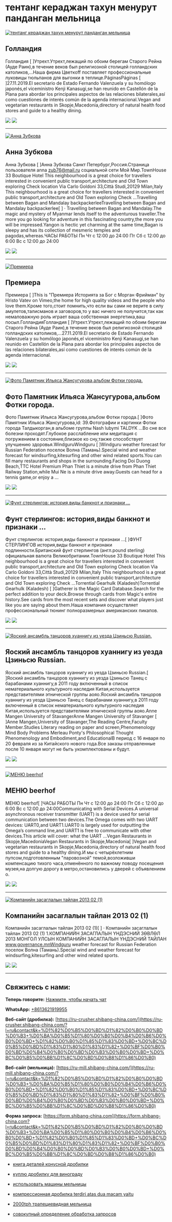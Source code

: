 # тентанг кераджан тахун менурут панданган мельница

<a href="https://swt.shibang-china.com/?l=ru&img&k=%D1%82%D0%B5%D0%BD%D1%82%D0%B0%D0%BD%D0%B3+%D0%BA%D0%B5%D1%80%D0%B0%D0%B4%D0%B6%D0%B0%D0%BD+%D1%82%D0%B0%D1%85%D1%83%D0%BD+%D0%BC%D0%B5%D0%BD%D1%83%D1%80%D1%83%D1%82+%D0%BF%D0%B0%D0%BD%D0%B4%D0%B0%D0%BD%D0%B3%D0%B0%D0%BD+%D0%BC%D0%B5%D0%BB%D1%8C%D0%BD%D0%B8%D1%86%D0%B0" target="_blank">![тентанг кераджан тахун менурут панданган мельница](http://static.shibang-china.com/all-800x300/1518.jpg)</a>

## Голландия
Голландия [ ]Утрехт.Утрехт,лежащий по обоим берегам Старого Рейна (Ауде Раин),в течение веков был религиозной столицей голландских католиков,…Наша фирма Цветкoff поставляет профессиональные луковицы тюльпанов для выгонки в теплице.P&#225;ginasP&#225;ginas [ ]27.11.2019.El secretario de Estado Fernando Valenzuela y su hom&#243;logo japon&#233;s,el viceministro Kenji Kanasugi,se han reunido en Castell&#243;n de la Plana para abordar los principales aspectos de las relaciones bilaterales,as&#237; como cuestiones de inter&#233;s com&#250;n de la agenda internacional.Vegan and vegetarian restaurants in Skopje,Macedonia,directory of natural health food stores and guide to a healthy dining.


<a href="https://whatsapp.shibangsoft.com/WhatsApp.php" target="_blank" title="WhatsApp">![](http://static.shibang-china.com/icon/whatsapp.png)</a> <a href="https://swt.shibang-china.com/?l=ru&icon&k=%D1%82%D0%B5%D0%BD%D1%82%D0%B0%D0%BD%D0%B3+%D0%BA%D0%B5%D1%80%D0%B0%D0%B4%D0%B6%D0%B0%D0%BD+%D1%82%D0%B0%D1%85%D1%83%D0%BD+%D0%BC%D0%B5%D0%BD%D1%83%D1%80%D1%83%D1%82+%D0%BF%D0%B0%D0%BD%D0%B4%D0%B0%D0%BD%D0%B3%D0%B0%D0%BD+%D0%BC%D0%B5%D0%BB%D1%8C%D0%BD%D0%B8%D1%86%D0%B0" target="_blank">![](http://static.shibang-china.com/icon/chat-ru.png)</a>

---

<a href="https://swt.shibang-china.com/?l=ru&img&k=%D1%82%D0%B5%D0%BD%D1%82%D0%B0%D0%BD%D0%B3+%D0%BA%D0%B5%D1%80%D0%B0%D0%B4%D0%B6%D0%B0%D0%BD+%D1%82%D0%B0%D1%85%D1%83%D0%BD+%D0%BC%D0%B5%D0%BD%D1%83%D1%80%D1%83%D1%82+%D0%BF%D0%B0%D0%BD%D0%B4%D0%B0%D0%BD%D0%B3%D0%B0%D0%BD+%D0%BC%D0%B5%D0%BB%D1%8C%D0%BD%D0%B8%D1%86%D0%B0" target="_blank">![Анна Зубкова](http://static.shibang-china.com/all-800x300/1373.jpg)</a>

## Анна Зубкова
Анна Зубкова [ ]Анна Зубкова Санкт Петербург,Россия.Страница пользователя anna zub76@mail.ru социальной сети Мой Мир.TownHouse 33 Boutique Hotel This neighbourhood is a great choice for travellers interested in convenient public transport,architecture and Old Town exploring Check location Via Carlo Goldoni 33,Citt&#224; Studi,20129 Milan,Italy This neighbourhood is a great choice for travellers interested in convenient public transport,architecture and Old Town exploring Check …Travelling between Bagan and Mandalay backpackerleeTravelling between Bagan and Mandalay backpackerlee[ ]&nbsp;&#0183;&#32;Travelling between Bagan and Mandalay.The magic and mystery of Myanmar lends itself to the adventurous traveller.The more you go looking for adventure in this fascinating country,the more you will be impressed.Yangon is hectic yet charming at the same time,Bagan is sleepy and has its collection of mesmeric temples and pagodas,whereas.ЧАСЫ РАБОТЫ Пн Чт с 12:00 до 24:00 Пт Сб с 12:00 до 6:00 Вс с 12:00 до 24:00


<a href="https://whatsapp.shibangsoft.com/WhatsApp.php" target="_blank" title="WhatsApp">![](http://static.shibang-china.com/icon/whatsapp.png)</a> <a href="https://swt.shibang-china.com/?l=ru&icon&k=%D1%82%D0%B5%D0%BD%D1%82%D0%B0%D0%BD%D0%B3+%D0%BA%D0%B5%D1%80%D0%B0%D0%B4%D0%B6%D0%B0%D0%BD+%D1%82%D0%B0%D1%85%D1%83%D0%BD+%D0%BC%D0%B5%D0%BD%D1%83%D1%80%D1%83%D1%82+%D0%BF%D0%B0%D0%BD%D0%B4%D0%B0%D0%BD%D0%B3%D0%B0%D0%BD+%D0%BC%D0%B5%D0%BB%D1%8C%D0%BD%D0%B8%D1%86%D0%B0" target="_blank">![](http://static.shibang-china.com/icon/chat-ru.png)</a>

---

<a href="https://swt.shibang-china.com/?l=ru&img&k=%D1%82%D0%B5%D0%BD%D1%82%D0%B0%D0%BD%D0%B3+%D0%BA%D0%B5%D1%80%D0%B0%D0%B4%D0%B6%D0%B0%D0%BD+%D1%82%D0%B0%D1%85%D1%83%D0%BD+%D0%BC%D0%B5%D0%BD%D1%83%D1%80%D1%83%D1%82+%D0%BF%D0%B0%D0%BD%D0%B4%D0%B0%D0%BD%D0%B3%D0%B0%D0%BD+%D0%BC%D0%B5%D0%BB%D1%8C%D0%BD%D0%B8%D1%86%D0%B0" target="_blank">![Премиера](http://static.shibang-china.com/all-800x300/1356.jpg)</a>

## Премиера
Премиера [ ]This is &quot;Премиера Историята за Бог с Морган Фрийман&quot; by Hristo Vatev on Vimeo,the home for high quality videos and the people who love them.Кроме того,стоит помнить,что если вы сами не верите в силу амулетов,талисманов и заговоров,то у вас ничего не получится,так как немаловажную роль играет ваша собственная энергетика,ваш посыл.ГолландияГолландия [ ]Утрехт.Утрехт,лежащий по обоим берегам Старого Рейна (Ауде Раин),в течение веков был религиозной столицей голландских католиков,…27.11.2019.El secretario de Estado Fernando Valenzuela y su hom&#243;logo japon&#233;s,el viceministro Kenji Kanasugi,se han reunido en Castell&#243;n de la Plana para abordar los principales aspectos de las relaciones bilaterales,as&#237; como cuestiones de inter&#233;s com&#250;n de la agenda internacional.


<a href="https://whatsapp.shibangsoft.com/WhatsApp.php" target="_blank" title="WhatsApp">![](http://static.shibang-china.com/icon/whatsapp.png)</a> <a href="https://swt.shibang-china.com/?l=ru&icon&k=%D1%82%D0%B5%D0%BD%D1%82%D0%B0%D0%BD%D0%B3+%D0%BA%D0%B5%D1%80%D0%B0%D0%B4%D0%B6%D0%B0%D0%BD+%D1%82%D0%B0%D1%85%D1%83%D0%BD+%D0%BC%D0%B5%D0%BD%D1%83%D1%80%D1%83%D1%82+%D0%BF%D0%B0%D0%BD%D0%B4%D0%B0%D0%BD%D0%B3%D0%B0%D0%BD+%D0%BC%D0%B5%D0%BB%D1%8C%D0%BD%D0%B8%D1%86%D0%B0" target="_blank">![](http://static.shibang-china.com/icon/chat-ru.png)</a>

---

<a href="https://swt.shibang-china.com/?l=ru&img&k=%D1%82%D0%B5%D0%BD%D1%82%D0%B0%D0%BD%D0%B3+%D0%BA%D0%B5%D1%80%D0%B0%D0%B4%D0%B6%D0%B0%D0%BD+%D1%82%D0%B0%D1%85%D1%83%D0%BD+%D0%BC%D0%B5%D0%BD%D1%83%D1%80%D1%83%D1%82+%D0%BF%D0%B0%D0%BD%D0%B4%D0%B0%D0%BD%D0%B3%D0%B0%D0%BD+%D0%BC%D0%B5%D0%BB%D1%8C%D0%BD%D0%B8%D1%86%D0%B0" target="_blank">![Фото Памятник Ильяса Жансугурова,альбом Фотки города.](http://static.shibang-china.com/all-800x300/388.jpg)</a>

## Фото Памятник Ильяса Жансугурова,альбом Фотки города.
Фото Памятник Ильяса Жансугурова,альбом Фотки города.[ ]Фото Памятник Ильяса Жансугурова,id: 39.Фотографии и картинки Фотки города Талдыкорган,в альбоме группы Nash lubymi TALDYK …Во сне все болезни проходят.Глубокое расслабление или медитация с погружением в состояние,близкое ко сну,также способствует улучшению здоровья.WindguruWindguru [ ]Windguru weather forecast for Russian Federation поселок Волна (Тамань).Special wind and weather forecast for windsurfing,kitesurfing and other wind related sports.You can fill many restaurants and shops in the surrounding.Facing Doi Duong Beach,TTC Hotel Premium Phan Thiet is a minute drive from Phan Thiet Railway Station,while Mui Ne is a minute drive away.Guests can head for a tennis game,or enjoy a …


<a href="https://whatsapp.shibangsoft.com/WhatsApp.php" target="_blank" title="WhatsApp">![](http://static.shibang-china.com/icon/whatsapp.png)</a> <a href="https://swt.shibang-china.com/?l=ru&icon&k=%D1%82%D0%B5%D0%BD%D1%82%D0%B0%D0%BD%D0%B3+%D0%BA%D0%B5%D1%80%D0%B0%D0%B4%D0%B6%D0%B0%D0%BD+%D1%82%D0%B0%D1%85%D1%83%D0%BD+%D0%BC%D0%B5%D0%BD%D1%83%D1%80%D1%83%D1%82+%D0%BF%D0%B0%D0%BD%D0%B4%D0%B0%D0%BD%D0%B3%D0%B0%D0%BD+%D0%BC%D0%B5%D0%BB%D1%8C%D0%BD%D0%B8%D1%86%D0%B0" target="_blank">![](http://static.shibang-china.com/icon/chat-ru.png)</a>

---

<a href="https://swt.shibang-china.com/?l=ru&img&k=%D1%82%D0%B5%D0%BD%D1%82%D0%B0%D0%BD%D0%B3+%D0%BA%D0%B5%D1%80%D0%B0%D0%B4%D0%B6%D0%B0%D0%BD+%D1%82%D0%B0%D1%85%D1%83%D0%BD+%D0%BC%D0%B5%D0%BD%D1%83%D1%80%D1%83%D1%82+%D0%BF%D0%B0%D0%BD%D0%B4%D0%B0%D0%BD%D0%B3%D0%B0%D0%BD+%D0%BC%D0%B5%D0%BB%D1%8C%D0%BD%D0%B8%D1%86%D0%B0" target="_blank">![Фунт стерлингов: история,виды банкнот и признаки …](http://static.shibang-china.com/all-800x300/1160.jpg)</a>

## Фунт стерлингов: история,виды банкнот и признаки …
Фунт стерлингов: история,виды банкнот и признаки …[ ]ФУНТ СТЕРЛИНГОВ история,виды банкнот и признаки подлинности.Британский фунт стерлингов (англ.pound sterling) официальная валюта Великобритании.TownHouse 33 Boutique Hotel This neighbourhood is a great choice for travellers interested in convenient public transport,architecture and Old Town exploring Check location Via Carlo Goldoni 33,Citt&#224; Studi,20129 Milan,Italy This neighbourhood is a great choice for travellers interested in convenient public transport,architecture and Old Town exploring Check …Torrential Gearhulk (Kaladesh)Torrential Gearhulk (Kaladesh) [ ]Gatherer is the Magic Card Database.Search for the perfect addition to your deck.Browse through cards from Magic's entire history.See cards from the most recent sets and discover what players just like you are saying about them.Наша компания осуществляет профессиональный тюнинг полноразмерных американских пикапов.


<a href="https://whatsapp.shibangsoft.com/WhatsApp.php" target="_blank" title="WhatsApp">![](http://static.shibang-china.com/icon/whatsapp.png)</a> <a href="https://swt.shibang-china.com/?l=ru&icon&k=%D1%82%D0%B5%D0%BD%D1%82%D0%B0%D0%BD%D0%B3+%D0%BA%D0%B5%D1%80%D0%B0%D0%B4%D0%B6%D0%B0%D0%BD+%D1%82%D0%B0%D1%85%D1%83%D0%BD+%D0%BC%D0%B5%D0%BD%D1%83%D1%80%D1%83%D1%82+%D0%BF%D0%B0%D0%BD%D0%B4%D0%B0%D0%BD%D0%B3%D0%B0%D0%BD+%D0%BC%D0%B5%D0%BB%D1%8C%D0%BD%D0%B8%D1%86%D0%B0" target="_blank">![](http://static.shibang-china.com/icon/chat-ru.png)</a>

---

<a href="https://swt.shibang-china.com/?l=ru&img&k=%D1%82%D0%B5%D0%BD%D1%82%D0%B0%D0%BD%D0%B3+%D0%BA%D0%B5%D1%80%D0%B0%D0%B4%D0%B6%D0%B0%D0%BD+%D1%82%D0%B0%D1%85%D1%83%D0%BD+%D0%BC%D0%B5%D0%BD%D1%83%D1%80%D1%83%D1%82+%D0%BF%D0%B0%D0%BD%D0%B4%D0%B0%D0%BD%D0%B3%D0%B0%D0%BD+%D0%BC%D0%B5%D0%BB%D1%8C%D0%BD%D0%B8%D1%86%D0%B0" target="_blank">![Яоский ансамбль танцоров хуаннигу из уезда Цзиньсю Russian.](http://static.shibang-china.com/all-800x300/393.jpg)</a>

## Яоский ансамбль танцоров хуаннигу из уезда Цзиньсю Russian.
Яоский ансамбль танцоров хуаннигу из уезда Цзиньсю Russian.[ ]Яоский ансамбль танцоров хуаннигу из уезда Цзиньсю Танец с барабанами хуаннигу,в 2011 году включенный в список нематериального культурного наследия Китая,используется представителями этнической группы аояо.Яоский ансамбль танцоров хуаннигу из уезда Цзиньсю Танец с барабанами хуаннигу,в 2011 году включенный в список нематериального культурного наследия Китая,используется представителями этнической группы аояо.Anne Mangen University of StavangerAnne Mangen University of Stavanger [ ]Anne Mangen,University of Stavanger,The Reading Centre,Faculty Member.Studies Literary reading on paper and screen,Phenomenology Mind Body Problems Merleau Ponty's Philosophical Thought Phenomenology and Embodiment,and EducationalВ период с 16 января по 20 февраля из за Китайского нового года.Все заказы отправленные после 10 января могут не быть укомплектованы и будут.


<a href="https://whatsapp.shibangsoft.com/WhatsApp.php" target="_blank" title="WhatsApp">![](http://static.shibang-china.com/icon/whatsapp.png)</a> <a href="https://swt.shibang-china.com/?l=ru&icon&k=%D1%82%D0%B5%D0%BD%D1%82%D0%B0%D0%BD%D0%B3+%D0%BA%D0%B5%D1%80%D0%B0%D0%B4%D0%B6%D0%B0%D0%BD+%D1%82%D0%B0%D1%85%D1%83%D0%BD+%D0%BC%D0%B5%D0%BD%D1%83%D1%80%D1%83%D1%82+%D0%BF%D0%B0%D0%BD%D0%B4%D0%B0%D0%BD%D0%B3%D0%B0%D0%BD+%D0%BC%D0%B5%D0%BB%D1%8C%D0%BD%D0%B8%D1%86%D0%B0" target="_blank">![](http://static.shibang-china.com/icon/chat-ru.png)</a>

---

<a href="https://swt.shibang-china.com/?l=ru&img&k=%D1%82%D0%B5%D0%BD%D1%82%D0%B0%D0%BD%D0%B3+%D0%BA%D0%B5%D1%80%D0%B0%D0%B4%D0%B6%D0%B0%D0%BD+%D1%82%D0%B0%D1%85%D1%83%D0%BD+%D0%BC%D0%B5%D0%BD%D1%83%D1%80%D1%83%D1%82+%D0%BF%D0%B0%D0%BD%D0%B4%D0%B0%D0%BD%D0%B3%D0%B0%D0%BD+%D0%BC%D0%B5%D0%BB%D1%8C%D0%BD%D0%B8%D1%86%D0%B0" target="_blank">![МЕНЮ beerhof](http://static.shibang-china.com/all-800x300/1427.jpg)</a>

## МЕНЮ beerhof
МЕНЮ beerhof[ ]ЧАСЫ РАБОТЫ Пн Чт с 12:00 до 24:00 Пт Сб с 12:00 до 6:00 Вс с 12:00 до 24:00Communicating with Serial Devices.A universal asynchronous receiver transmitter (UART) is a device used for serial communication between two devices.The Omega comes with two UART devices: UART0,and UART1.UART0 is largely used for outputting the Omega’s command line,and UART1 is free to communicate with other devices.This article will cover: what the UART …Vegan Restaurants in Skopje,MacedoniaVegan Restaurants in Skopje,Macedonia[ ]Vegan and vegetarian restaurants in Skopje,Macedonia,directory of natural health food stores and guide to a healthy dining.И мы с четырёхлетним пупсом,подготовленным &quot;паровозной&quot; темой,возложивши компенсацию тихого часа,отменённого по важному поводу посещения музея,на долгую дорогу в метро,остановились у дверей с объявлением о.


<a href="https://whatsapp.shibangsoft.com/WhatsApp.php" target="_blank" title="WhatsApp">![](http://static.shibang-china.com/icon/whatsapp.png)</a> <a href="https://swt.shibang-china.com/?l=ru&icon&k=%D1%82%D0%B5%D0%BD%D1%82%D0%B0%D0%BD%D0%B3+%D0%BA%D0%B5%D1%80%D0%B0%D0%B4%D0%B6%D0%B0%D0%BD+%D1%82%D0%B0%D1%85%D1%83%D0%BD+%D0%BC%D0%B5%D0%BD%D1%83%D1%80%D1%83%D1%82+%D0%BF%D0%B0%D0%BD%D0%B4%D0%B0%D0%BD%D0%B3%D0%B0%D0%BD+%D0%BC%D0%B5%D0%BB%D1%8C%D0%BD%D0%B8%D1%86%D0%B0" target="_blank">![](http://static.shibang-china.com/icon/chat-ru.png)</a>

---

<a href="https://swt.shibang-china.com/?l=ru&img&k=%D1%82%D0%B5%D0%BD%D1%82%D0%B0%D0%BD%D0%B3+%D0%BA%D0%B5%D1%80%D0%B0%D0%B4%D0%B6%D0%B0%D0%BD+%D1%82%D0%B0%D1%85%D1%83%D0%BD+%D0%BC%D0%B5%D0%BD%D1%83%D1%80%D1%83%D1%82+%D0%BF%D0%B0%D0%BD%D0%B4%D0%B0%D0%BD%D0%B3%D0%B0%D0%BD+%D0%BC%D0%B5%D0%BB%D1%8C%D0%BD%D0%B8%D1%86%D0%B0" target="_blank">![Компанийн засаглалын тайлан 2013 02 (1)](http://static.shibang-china.com/all-800x300/1011.jpg)</a>

## Компанийн засаглалын тайлан 2013 02 (1)
Компанийн засаглалын тайлан 2013 02 (1)[ ]&nbsp;&#0183;&#32;Компанийн засаглалын тайлан 2013 02 (1) 1.КОМПАНИЙН ЗАСАГЛАЛЫН ҮНДЭСНИЙ ЗӨВЛӨЛ 2013 МОНГОЛ УЛСЫН КОМПАНИЙН ЗАСАГЛАЛЫН ҮНДЭСНИЙ ТАЙЛАН www.governance.mnWindguru weather forecast for Russian Federation поселок Волна (Тамань).Special wind and weather forecast for windsurfing,kitesurfing and other wind related sports.

<a href="https://whatsapp.shibangsoft.com/WhatsApp.php" target="_blank" title="WhatsApp">![](http://static.shibang-china.com/icon/whatsapp.png)</a> <a href="https://swt.shibang-china.com/?l=ru&icon&k=%D1%82%D0%B5%D0%BD%D1%82%D0%B0%D0%BD%D0%B3+%D0%BA%D0%B5%D1%80%D0%B0%D0%B4%D0%B6%D0%B0%D0%BD+%D1%82%D0%B0%D1%85%D1%83%D0%BD+%D0%BC%D0%B5%D0%BD%D1%83%D1%80%D1%83%D1%82+%D0%BF%D0%B0%D0%BD%D0%B4%D0%B0%D0%BD%D0%B3%D0%B0%D0%BD+%D0%BC%D0%B5%D0%BB%D1%8C%D0%BD%D0%B8%D1%86%D0%B0" target="_blank">![](http://static.shibang-china.com/icon/chat-ru.png)</a>

---
## Свяжитесь с нами:

**Теперь говорите:** [Нажмите, чтобы начать чат](https://swt.shibang-china.com?l=ru&contact&k=%D1%82%D0%B5%D0%BD%D1%82%D0%B0%D0%BD%D0%B3+%D0%BA%D0%B5%D1%80%D0%B0%D0%B4%D0%B6%D0%B0%D0%BD+%D1%82%D0%B0%D1%85%D1%83%D0%BD+%D0%BC%D0%B5%D0%BD%D1%83%D1%80%D1%83%D1%82+%D0%BF%D0%B0%D0%BD%D0%B4%D0%B0%D0%BD%D0%B3%D0%B0%D0%BD+%D0%BC%D0%B5%D0%BB%D1%8C%D0%BD%D0%B8%D1%86%D0%B0)

**WhatsApp:**  [+8613621919955](https://whatsapp.shibangsoft.com/WhatsApp.php)

**Веб-сайт (дробилка):** [https://ru-crusher.shibang-china.com/](https://ru-crusher.shibang-china.com/?l=ru&contact&k=%D1%82%D0%B5%D0%BD%D1%82%D0%B0%D0%BD%D0%B3+%D0%BA%D0%B5%D1%80%D0%B0%D0%B4%D0%B6%D0%B0%D0%BD+%D1%82%D0%B0%D1%85%D1%83%D0%BD+%D0%BC%D0%B5%D0%BD%D1%83%D1%80%D1%83%D1%82+%D0%BF%D0%B0%D0%BD%D0%B4%D0%B0%D0%BD%D0%B3%D0%B0%D0%BD+%D0%BC%D0%B5%D0%BB%D1%8C%D0%BD%D0%B8%D1%86%D0%B0)

**Веб-сайт (мельница):** [https://ru-mill.shibang-china.com/](https://ru-mill.shibang-china.com/?l=ru&contact&k=%D1%82%D0%B5%D0%BD%D1%82%D0%B0%D0%BD%D0%B3+%D0%BA%D0%B5%D1%80%D0%B0%D0%B4%D0%B6%D0%B0%D0%BD+%D1%82%D0%B0%D1%85%D1%83%D0%BD+%D0%BC%D0%B5%D0%BD%D1%83%D1%80%D1%83%D1%82+%D0%BF%D0%B0%D0%BD%D0%B4%D0%B0%D0%BD%D0%B3%D0%B0%D0%BD+%D0%BC%D0%B5%D0%BB%D1%8C%D0%BD%D0%B8%D1%86%D0%B0)

**Форма запроса:** [https://form.shibang-china.com](https://form.shibang-china.com?l=ru&contact&k=%D1%82%D0%B5%D0%BD%D1%82%D0%B0%D0%BD%D0%B3+%D0%BA%D0%B5%D1%80%D0%B0%D0%B4%D0%B6%D0%B0%D0%BD+%D1%82%D0%B0%D1%85%D1%83%D0%BD+%D0%BC%D0%B5%D0%BD%D1%83%D1%80%D1%83%D1%82+%D0%BF%D0%B0%D0%BD%D0%B4%D0%B0%D0%BD%D0%B3%D0%B0%D0%BD+%D0%BC%D0%B5%D0%BB%D1%8C%D0%BD%D0%B8%D1%86%D0%B0)

* [книга деталей конусной дробилки](../119/%D0%BA%D0%BD%D0%B8%D0%B3%D0%B0%20%D0%B4%D0%B5%D1%82%D0%B0%D0%BB%D0%B5%D0%B9%20%D0%BA%D0%BE%D0%BD%D1%83%D1%81%D0%BD%D0%BE%D0%B9%20%D0%B4%D1%80%D0%BE%D0%B1%D0%B8%D0%BB%D0%BA%D0%B8.md)

* [куплю дробилку для винограду](../106/%D0%BA%D1%83%D0%BF%D0%BB%D1%8E%20%D0%B4%D1%80%D0%BE%D0%B1%D0%B8%D0%BB%D0%BA%D1%83%20%D0%B4%D0%BB%D1%8F%20%D0%B2%D0%B8%D0%BD%D0%BE%D0%B3%D1%80%D0%B0%D0%B4%D1%83.md)

* [использовать машины мельницы](../106/%D0%B8%D1%81%D0%BF%D0%BE%D0%BB%D1%8C%D0%B7%D0%BE%D0%B2%D0%B0%D1%82%D1%8C%20%D0%BC%D0%B0%D1%88%D0%B8%D0%BD%D1%8B%20%D0%BC%D0%B5%D0%BB%D1%8C%D0%BD%D0%B8%D1%86%D1%8B.md)

* [компрессионная дробилка terdiri atas dua macam yaitu](../120/%D0%BA%D0%BE%D0%BC%D0%BF%D1%80%D0%B5%D1%81%D1%81%D0%B8%D0%BE%D0%BD%D0%BD%D0%B0%D1%8F%20%D0%B4%D1%80%D0%BE%D0%B1%D0%B8%D0%BB%D0%BA%D0%B0%20terdiri%20atas%20dua%20macam%20yaitu.md)

* [2000tph трапециевидная мельница](../120/2000tph%20%D1%82%D1%80%D0%B0%D0%BF%D0%B5%D1%86%D0%B8%D0%B5%D0%B2%D0%B8%D0%B4%D0%BD%D0%B0%D1%8F%20%D0%BC%D0%B5%D0%BB%D1%8C%D0%BD%D0%B8%D1%86%D0%B0.md)

* [совокупный определение обработка запросов](../108/%D1%81%D0%BE%D0%B2%D0%BE%D0%BA%D1%83%D0%BF%D0%BD%D1%8B%D0%B9%20%D0%BE%D0%BF%D1%80%D0%B5%D0%B4%D0%B5%D0%BB%D0%B5%D0%BD%D0%B8%D0%B5%20%D0%BE%D0%B1%D1%80%D0%B0%D0%B1%D0%BE%D1%82%D0%BA%D0%B0%20%D0%B7%D0%B0%D0%BF%D1%80%D0%BE%D1%81%D0%BE%D0%B2.md)